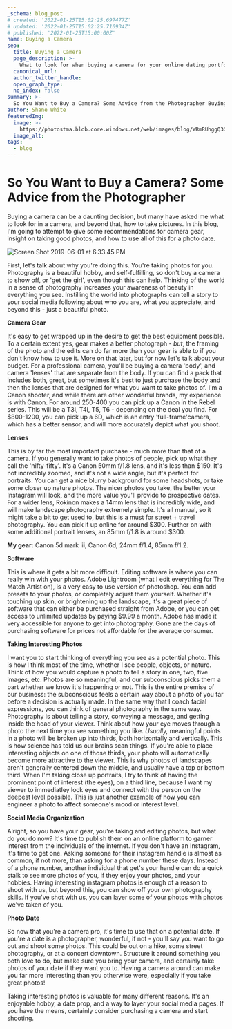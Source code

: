```yaml
---
_schema: blog_post
# created: '2022-01-25T15:02:25.697477Z'
# updated: '2022-01-25T15:02:25.710934Z'
# published: '2022-01-25T15:00:00Z'
name: Buying a Camera
seo:
  title: Buying a Camera
  page_description: >-
    What to look for when buying a camera for your online dating portfolio.
  canonical_url:
  author_twitter_handle:
  open_graph_type:
  no_index: false
summary: >-
  So You Want to Buy a Camera? Some Advice from the Photographer Buying a camera can be a daunting decision, but many have asked me what to look for in a camera, and beyond that, how to take pictures. In this blog, I'm going to attempt to give some recommendations ...
author: Shane White
featuredImg:
  image: >-
    https://photostma.blob.core.windows.net/web/images/blog/WRmRUhggQ3GztIXbhhtM.jpg
  image_alt:
tags:
  - blog
---
```


<h1 class="primary-title text-left">So You Want to Buy a Camera? Some Advice from the Photographer</h1>

<p>Buying a camera can be a daunting decision, but many have asked me what to look for in a camera, and beyond that, how to take pictures. In this blog, I'm going to attempt to give some recommendations for camera gear, insight on taking good photos, and how to use all of this for a photo date.</p>
<p><img src="http://images.ctfassets.net/9e33rgnm1y4m/5I29sYYDxkXEpBrabvtxje/3c5f948a2087766cad57c9b4d02ac287/Screen_Shot_2019-06-01_at_6.33.45_PM.png" alt="Screen Shot 2019-06-01 at 6.33.45 PM" /></p>
<p>First, let's talk about why you're doing this. You're taking photos for you. Photography is a beautiful hobby, and self-fulfilling, so don't buy a camera to show off, or 'get the girl', even though this can help. Thinking of the world in a sense of photography increases your awareness of beauty in everything you see. Instilling the world into photographs can tell a story to your social media following about who you are, what you appreciate, and beyond this - just a beautiful photo.</p>
<p><strong>Camera Gear</strong></p>
<p>It's easy to get wrapped up in the desire to get the best equipment possible. To a certain extent yes, gear makes a better photograph -<span>&nbsp;</span><em>but</em>, the framing of the photo and the edits can do far more than your gear is able to if you don't know how to use it. More on that later, but for now let's talk about your budget. For a professional camera, you'll be buying a camera 'body', and camera 'lenses' that are separate from the body. If you can find a pack that includes both, great, but sometimes it's best to just purchase the body and then the lenses that are designed for what you want to take photos of. I'm a Canon shooter, and while there are other wonderful brands, my experience is with Canon. For around 250-400 you can pick up a Canon in the Rebel series. This will be a T3i, T4i, T5, T6 - depending on the deal you find. For $800-1200, you can pick up a 6D, which is an entry 'full-frame'camera, which has a better sensor, and will more accurately depict what you shoot.</p>
<p><strong>Lenses</strong></p>
<p>This is by far the most important purchase - much more than that of a camera. If you generally want to take photos of people, pick up what they call the 'nifty-fifty'. It's a Canon 50mm f/1.8 lens, and it's less than $150. It's not incredibly zoomed, and it's not a wide angle, but it's perfect for portraits. You can get a nice blurry background for some headshots, or take some closer up nature photos. The nicer photos you take, the better your Instagram will look, and the more value you'll provide to prospective dates. For a wider lens, Rokinon makes a 14mm lens that is incredibly wide, and will make landscape photography extremely simple. It's all manual, so it might take a bit to get used to, but this is a must for street + travel photography. You can pick it up online for around $300. Further on with some additional portrait lenses, an 85mm f/1.8 is around $300.</p>
<p><strong>My gear:</strong><span>&nbsp;</span>Canon 5d mark iii, Canon 6d, 24mm f/1.4, 85mm f/1.2.</p>
<p><strong>Software</strong></p>
<p>This is where it gets a bit more difficult. Editing software is where you can really win with your photos. Adobe Lightroom (what I edit everything for The Match Artist on), is a very easy to use version of photoshop. You can add presets to your photos, or completely adjust them yourself. Whether it's touching up skin, or brightening up the landscape, it's a great piece of software that can either be purchased straight from Adobe, or you can get access to unlimited updates by paying $9.99 a month. Adobe has made it very accessible for anyone to get into photography. Gone are the days of purchasing software for prices not affordable for the average consumer.</p>
<p><strong>Taking Interesting Photos</strong></p>
<p>I want you to start thinking of everything you see as a potential photo. This is how I think most of the time, whether I see people, objects, or nature. Think of how you would capture a photo to tell a story in one, two, five images, etc. Photos are so meaningful, and our subconscious picks them a part whether we know it's happening or not. This is the entire premise of our business: the subconscious feels a certain way about a photo of you far before a decision is actually made. In the same way that I coach facial expressions, you can think of general photography in the same way. Photography is about telling a story, conveying a message, and getting inside the head of your viewer. Think about how your eye moves through a photo the next time you see something you like.<span>&nbsp;</span><em>Usually,</em><span>&nbsp;</span>meaningful points in a photo will be broken up into thirds, both horizontally and vertically. This is how science has told us our brains scan things. If you're able to place interesting objects on one of those thirds, your photo will automatically become more attractive to the viewer. This is why photos of landscapes aren't generally centered down the middle, and usually have a top or bottom third. When I'm taking close up portraits, I try to think of having the prominent point of interest (the eyes), on a third line, because I want my viewer to immediatley lock eyes and connect with the person on the deepest level possible. This is just another example of how you can engineer a photo to affect someone's mood or interest level.</p>
<p><strong>Social Media Organization</strong></p>
<p>Alright, so you have your gear, you're taking and editing photos, but what do you do now? It's time to publish them on an online platform to garner interest from the individuals of the internet. If you don't have an Instagram, it's time to get one. Asking someone for their instagram handle is almost as common, if not more, than asking for a phone number these days. Instead of a phone number, another individual that get's your handle can do a quick stalk to see more photos of you, if they enjoy your photos, and your hobbies. Having interesting instagram photos is enough of a reason to shoot with us, but beyond this, you can show off your own photography skills. If you've shot with us, you can layer some of your photos with photos we've taken of you.</p>
<p><strong>Photo Date</strong></p>
<p>So now that you're a camera pro, it's time to use that on a potential date. If you're a date is a photographer, wonderful, if not - you'll say you want to go out and shoot some photos. This could be out on a hike, some street photography, or at a concert downtown. Structure it around something you both love to do, but make sure you bring your camera, and certainly take photos of your date if they want you to. Having a camera around can make you far more interesting than you otherwise were, especially if you take great photos!</p>
<p>Taking interesting photos is valuable for many different reasons. It's an enjoyable hobby, a date prop, and a way to layer your social media pages. If you have the means, certainly consider purchasing a camera and start shooting.</p>
